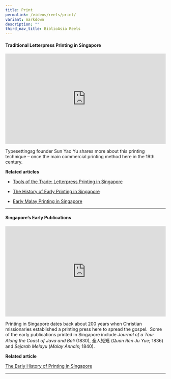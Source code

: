 ```yaml
---
title: Print
permalink: /videos/reels/print/
variant: markdown
description: ""
third_nav_title: BiblioAsia Reels
---
```

#### <b>Traditional Letterpress Printing in Singapore</b>

<style>.embed-container {position: relative; padding-bottom: 56.25%; height: 0; overflow: hidden; max-width: 100%; } .embed-container iframe, .embed-container object, .embed-container embed { position: absolute; top: 0; left: 0; width: 100%; height: 100%; }</style><div class="embed-container"><iframe src="https://www.youtube.com/embed/GYvONtxJFeo?si=PBBLlpCbvVh2o3Kx" frameborder="0" allowfullscreen=""></iframe></div>

Typesettingsg founder Sun Yao Yu shares more about this printing technique – once the main commercial printing method here in the 19th century.

<b>Related articles</b><br>

* <a href="https://biblioasia.nlb.gov.sg/ba-reels-print/2024/6/tools-of-the-trade/">Tools of the Trade: Letterpress Printing in Singapore</a><br>

* <a href="https://biblioasia.nlb.gov.sg/vol-13/issue-3/oct-dec-2017/early-malay-printing/">The History of Early Printing in Singapore</a><br>
   
* <a href="https://biblioasia.nlb.gov.sg/vol-13/issue-3/oct-dec-2017/early-malay-printing/">Early Malay Printing in Singapore</a><br>

<hr>

#### <b>Singapore’s Early Publications</b>
 
<style>.embed-container {position: relative; padding-bottom: 56.25%; height: 0; overflow: hidden; max-width: 100%; } .embed-container iframe, .embed-container object, .embed-container embed { position: absolute; top: 0; left: 0; width: 100%; height: 100%; }</style><div class="embed-container"><iframe src="https://www.youtube.com/embed/Bfx3g3Xjqf0" frameborder="0" allowfullscreen=""></iframe></div>

Printing in Singapore dates back about 200 years when Christian missionaries established a printing press here to spread the gospel. &nbsp;Some of the early publications printed in Singapore include _Journal of a Tour Along the Coast of Java and Bali_&nbsp;(1830), 全人矩矱 (_Quan Ren Ju Yue_; 1836) and _Sejarah Melayu_ (_Malay Annals_; 1840).

<b>Related article</b><br>

[The Early History of Printing in Singapore](/vol-19/issue-3/oct-dec-2023/singapore-early-printing/)


<hr>